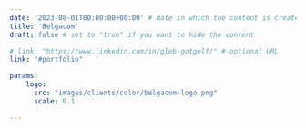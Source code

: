 ```yaml
---
date: '2023-08-01T00:00:00+00:00' # date in which the content is created - defaults to "today"
title: 'Belgacom'
draft: false # set to "true" if you want to hide the content 

# link: "https://www.linkedin.com/in/gleb-gotgelf/" # optional URL
link: "#portfolio" 

params:
    logo:
      src: "images/clients/color/belgacom-logo.png"
      scale: 0.1

---
```

